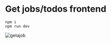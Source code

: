 # Get jobs/todos frontend

```
npm i
npm run dev
```

 ![getajob](https://user-images.githubusercontent.com/97021586/219970553-b6d80b1d-9d0e-4025-a2b7-19bdb84198a0.gif)
